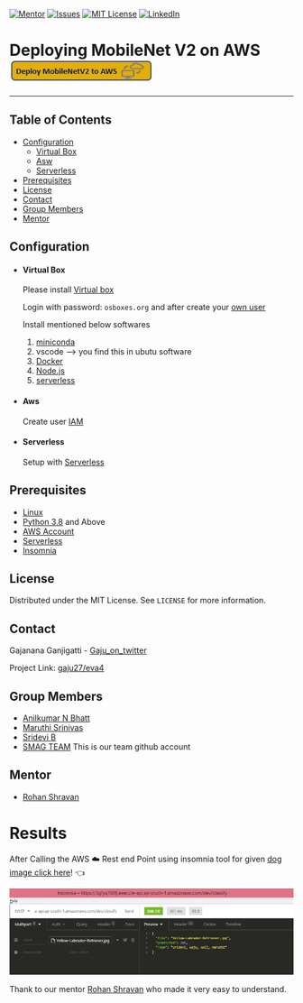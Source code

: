 <!-- PROJECT SHIELDS -->
<!--
*** I'm using markdown "reference style" links for readability.
*** Reference links are enclosed in brackets [ ] instead of parentheses ( ).
*** See the bottom of this document for the declaration of the reference variables
*** for contributors-url, forks-url, etc. This is an optional, concise syntax you may use.
*** https://www.markdownguide.org/basic-syntax/#reference-style-links
-->
[![Mentor][mentor-shield]][mentor-url]
[![Issues][issues-shield]][issues-url]
[![MIT License][license-shield]][license-url]
[![LinkedIn][linkedin-shield]][linkedin-url]


# Deploying MobileNet V2 on AWS ![image](https://github.com/Gaju27/eva4phase2/blob/master/git_store_house/aws.JPG)
________

<!-- TABLE OF CONTENTS -->
## Table of Contents

* [Configuration](#configuration)
    * [Virtual Box](#virtual-box)
    * [Asw](#aws)
    * [Serverless](#serverless)
* [Prerequisites](#prerequisites)
* [License](#license)
* [Contact](#contact)
* [Group Members](#group-members)
* [Mentor](#mentor)



<!-- CONFIGURATION -->
## Configuration 
   -  #### Virtual Box 
      Please install [Virtual box](https://www.virtualbox.org/wiki/Downloads)
      
      Login with password: `osboxes.org` and after create your [own user](https://vitux.com/a-beginners-guide-to-user-management-on-ubuntu/)
      
      Install mentioned below softwares
        
        1. [miniconda](https://docs.conda.io/en/latest/miniconda.html)
        2. vscode --> you find this in ubutu software
        3. [Docker](https://docs.docker.com/engine/install/ubuntu/)
        4. [Node.js](https://www.geeksforgeeks.org/installation-of-node-js-on-linux/)
        6. [serverless](https://www.serverless.com/)
        
   -  #### Aws
         Create user [IAM](https://docs.aws.amazon.com/rekognition/latest/dg/setting-up.html)
         
   -  #### Serverless         
         Setup with [Serverless](https://www.serverless.com/framework/docs/providers/aws/cli-reference/config-credentials/)
         
## Prerequisites

* [Linux](https://www.tutorialspoint.com/ubuntu/index.htm)
* [Python 3.8](https://www.python.org/downloads/) and Above
* [AWS Account](https://aws.amazon.com/free/?all-free-tier.sort-by=item.additionalFields.SortRank&all-free-tier.sort-order=asc)
* [Serverless](https://www.serverless.com/) 
* [Insomnia](https://insomnia.rest/download/)

<!-- LICENSE -->
## License

Distributed under the MIT License. See `LICENSE` for more information.


<!-- CONTACT -->
## Contact

Gajanana Ganjigatti - [Gaju_on_twitter](https://twitter.com/Gajucg)

Project Link: [gaju27/eva4](https://github.com/gaju27/eva4phase2)

<!-- GROUP MEMBERS -->
## Group Members
  - [Anilkumar N Bhatt](https://github.com/anilbhatt1)
  - [Maruthi Srinivas](https://github.com/mmaruthi)
  - [Sridevi B](https://github.com/sridevibonthu)
  - [SMAG TEAM](https://github.com/SMAGEVA4/session1/tree/master/Session1) This is our team github account

<!-- MENTOR -->
## Mentor

* [Rohan Shravan](https://www.linkedin.com/in/rohanshravan/)

# Results

After Calling the AWS :cloud: Rest end Point using insomnia tool for given [dog image click here](https://github.com/Gaju27/eva4phase2/blob/master/git_store_house/Yellow-Labrador-Retriever.jpg)! :point_left:

![image](https://github.com/Gaju27/eva4phase2/blob/master/Session1/outcome1.JPG)


Thank to our mentor [Rohan Shravan](https://www.linkedin.com/in/rohanshravan/) who made it very easy to understand.


<!-- MARKDOWN LINKS & IMAGES -->
<!-- https://www.markdownguide.org/basic-syntax/#reference-style-links -->
[mentor-shield]: https://img.shields.io/badge/Mentor-mentor-yellowgreen
[mentor-url]: https://www.linkedin.com/in/rohanshravan/
[forks-shield]: https://img.shields.io/github/forks/othneildrew/Best-README-Template.svg?style=flat-square
[forks-url]: https://github.com/othneildrew/Best-README-Template/network/members
[stars-shield]: https://img.shields.io/github/stars/othneildrew/Best-README-Template.svg?style=flat-square
[stars-url]: https://github.com/othneildrew/Best-README-Template/stargazers
[issues-shield]: https://img.shields.io/github/issues/othneildrew/Best-README-Template.svg?style=flat-square
[issues-url]: https://github.com/othneildrew/Best-README-Template/issues
[license-shield]: https://img.shields.io/github/license/othneildrew/Best-README-Template.svg?style=flat-square
[license-url]: https://github.com/Gaju27/EVA/blob/master/LICENSE.txt
[linkedin-shield]: https://img.shields.io/badge/-LinkedIn-black.svg?style=flat-square&logo=linkedin&colorB=555
[linkedin-url]: https://www.linkedin.com/in/gajanana-ganjigatti/
